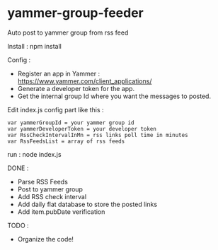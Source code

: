 # yammer-group-feeder
Auto post to yammer group from rss feed

Install :
npm install

Config :
- Register an app in Yammer : https://www.yammer.com/client_applications/ 
- Generate a developer token for the app.
- Get the internal group Id where you want the messages to posted.

Edit index.js config part like this :

    var yammerGroupId = your yammer group id
    var yammerDeveloperToken = your developer token
    var RssCheckIntervalInMn = rss links poll time in minutes
    var RssFeedsList = array of rss feeds

run :
node index.js

DONE :
- Parse RSS Feeds
- Post to yammer group
- Add RSS check interval
- Add daily flat database to store the posted links
- Add item.pubDate verification

TODO :
- Organize the code!